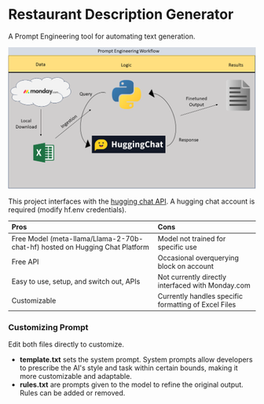 # Restaurant Description Generator

A Prompt Engineering tool for automating text generation.

![alt text](https://github.com/gladstone-9/VeganFriendly_Fall2023/blob/main/Workflow_VeganFriendlyAutomation.png?raw=true)

This project interfaces with the [hugging chat API](https://github.com/Soulter/hugging-chat-api). A hugging chat account is required (modify hf.env credentials).



| Pros                   | Cons                      |
|:------------------------|:---------------------------|
| Free Model (meta-llama/Llama-2-70b-chat-hf) hosted on Hugging Chat Platform  | Model not trained for specific use                   |
| Free API                                                                     | Occasional overquerying block on account             |
| Easy to use, setup, and switch out, APIs                                     | Not currently directly interfaced with Monday.com    | 
| Customizable                                                                 | Currently handles specific formatting of Excel Files |

### Customizing Prompt
Edit both files directly to customize.
- **template.txt** sets the system prompt. System prompts allow developers to prescribe the AI's style and task within certain bounds, making it more customizable and adaptable.
- **rules.txt** are prompts given to the model to refine the original output. Rules can be added or removed.

